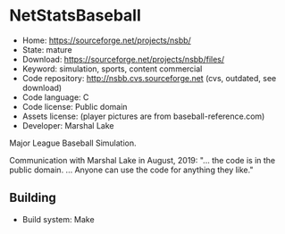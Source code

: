 # NetStatsBaseball

- Home: https://sourceforge.net/projects/nsbb/
- State: mature
- Download: https://sourceforge.net/projects/nsbb/files/
- Keyword: simulation, sports, content commercial
- Code repository: http://nsbb.cvs.sourceforge.net (cvs, outdated, see download)
- Code language: C
- Code license: Public domain
- Assets license: (player pictures are from baseball-reference.com)
- Developer: Marshal Lake

Major League Baseball Simulation.

Communication with Marshal Lake in August, 2019: "... the code is in the public domain. ... Anyone can use the code for anything they like."

## Building

- Build system: Make
